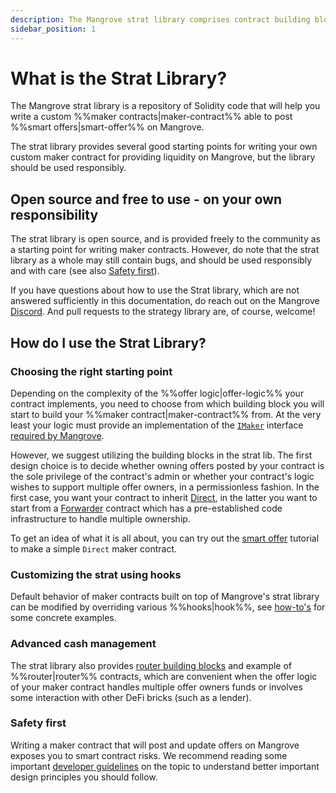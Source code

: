 ```yaml
---
description: The Mangrove strat library comprises contract building blocks for writing safe and efficient market making strats for Mangrove.
sidebar_position: 1
---
```


# What is the Strat Library?

The Mangrove strat library is a repository of Solidity code that will help you write a custom %%maker contracts|maker-contract%% able to post %%smart offers|smart-offer%% on Mangrove.

The strat library provides several good starting points for writing your own custom maker contract for providing liquidity on Mangrove, but the library should be used responsibly.


## Open source and free to use - on your own responsibility

The strat library is open source, and is provided freely to the community as a starting point for writing maker contracts. However, do note that the strat library as a whole may still contain bugs, and should be used responsibly and with care (see also [Safety first](#safety-first)).

If you have questions about how to use the Strat library, which are not answered sufficiently in this documentation, do reach out on the Mangrove [Discord](https://discord.gg/rk9Qthz5YE). And pull requests to the strategy library are, of course, welcome!

## How do I use the Strat Library?

### Choosing the right starting point

Depending on the complexity of the %%offer logic|offer-logic%% your contract implements, you need to choose from which building block you will start to build your %%maker contract|maker-contract%% from. At the very least your logic must provide an implementation of the [`IMaker`](https://github.com/mangrovedao/mangrove-core/blob/9d117a3be278fa1bb35e0562fc6ed8447ca90ec1/src/MgvLib.sol#L156-L166) interface [required by Mangrove](../contracts/technical-references/taking-and-making-offers/reactive-offer/maker-contract.md).

However, we suggest utilizing the building blocks in the strat lib. The first design choice is to decide whether owning offers posted by your contract is the sole privilege of the contract's admin or whether your contract's logic wishes to support multiple offer owners, in a permissionless fashion. In the first case, you want your contract to inherit [Direct](./background/offer-maker/direct.md), in the latter you want to start from a [Forwarder](./background/offer-maker/forwarder.md) contract which has a pre-established code infrastructure to handle multiple ownership.

To get an idea of what it is all about, you can try out the [smart offer](./getting-started/smart-offer.md) tutorial to make a simple `Direct` maker contract.

### Customizing the strat using hooks

Default behavior of maker contracts built on top of Mangrove's strat library can be modified by overriding various %%hooks|hook%%, see [how-to's](./guides/DirectHowTo.md) for some concrete examples.

### Advanced cash management

The strat library also provides [router building blocks](./technical-references/router.md) and example of %%router|router%% contracts, which are convenient when the offer logic of your maker contract handles multiple offer owners funds or involves some interaction with other DeFi bricks (such as a lender).

### Safety first

Writing a maker contract that will post and update offers on Mangrove exposes you to smart contract risks. We recommend reading some important [developer guidelines](./guides/HowToImplement.md) on the topic to understand better important design principles you should follow.


